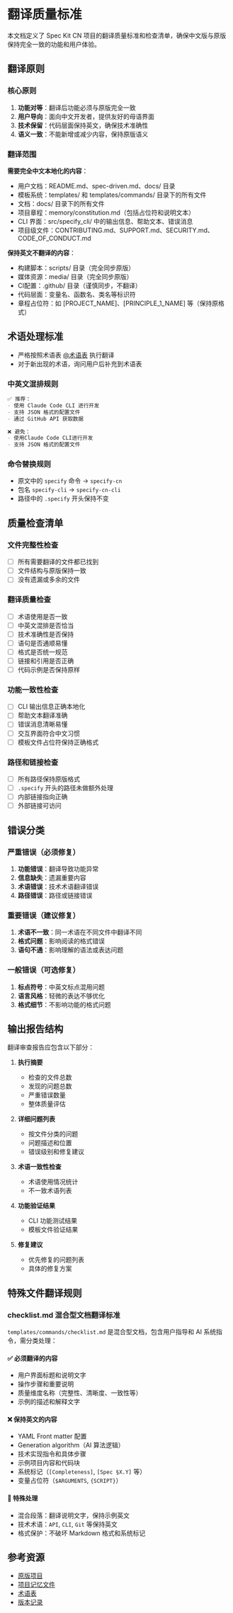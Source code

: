 # 翻译质量标准

本文档定义了 Spec Kit CN 项目的翻译质量标准和检查清单，确保中文版与原版保持完全一致的功能和用户体验。

## 翻译原则

### 核心原则
1. **功能对等**：翻译后功能必须与原版完全一致
2. **用户导向**：面向中文开发者，提供友好的母语界面
3. **技术保留**：代码层面保持英文，确保技术准确性
4. **语义一致**：不能新增或减少内容，保持原版语义

### 翻译范围

**需要完全中文本地化的内容**：
- 用户文档：README.md、spec-driven.md、docs/ 目录
- 模板系统：templates/ 和 templates/commands/ 目录下的所有文件
- 文档：docs/ 目录下的所有文件
- 项目章程：memory/constitution.md（包括占位符和说明文本）
- CLI 界面：src/specify_cli/ 中的输出信息、帮助文本、错误消息
- 项目级文件：CONTRIBUTING.md、SUPPORT.md、SECURITY.md、CODE_OF_CONDUCT.md

**保持英文不翻译的内容**：
- 构建脚本：scripts/ 目录（完全同步原版）
- 媒体资源：media/ 目录（完全同步原版）
- CI配置：.github/ 目录（谨慎同步，不翻译）
- 代码层面：变量名、函数名、类名等标识符
- 章程占位符：如 [PROJECT_NAME]、[PRINCIPLE_1_NAME] 等（保持原格式）

## 术语处理标准

- 严格按照术语表 [@术语表](TERMINOLOGY.md) 执行翻译
- 对于新出现的术语，询问用户后补充到术语表

### 中英文混排规则
```markdown
✅ 推荐：
- 使用 Claude Code CLI 进行开发
- 支持 JSON 格式的配置文件
- 通过 GitHub API 获取数据

❌ 避免：
- 使用Claude Code CLI进行开发
- 支持 JSON 格式的配置文件
```

### 命令替换规则
- 原文中的 `specify` 命令 → `specify-cn`
- 包名 `specify-cli` → `specify-cn-cli`
- 路径中的 `.specify` 开头保持不变

## 质量检查清单

### 文件完整性检查
- [ ] 所有需要翻译的文件都已找到
- [ ] 文件结构与原版保持一致
- [ ] 没有遗漏或多余的文件

### 翻译质量检查
- [ ] 术语使用是否一致
- [ ] 中英文混排是否恰当
- [ ] 技术准确性是否保持
- [ ] 语句是否通顺易懂
- [ ] 格式是否统一规范
- [ ] 链接和引用是否正确
- [ ] 代码示例是否保持原样

### 功能一致性检查
- [ ] CLI 输出信息正确本地化
- [ ] 帮助文本翻译准确
- [ ] 错误消息清晰易懂
- [ ] 交互界面符合中文习惯
- [ ] 模板文件占位符保持正确格式

### 路径和链接检查
- [ ] 所有路径保持原版格式
- [ ] `.specify` 开头的路径未做额外处理
- [ ] 内部链接指向正确
- [ ] 外部链接可访问

## 错误分类

### 严重错误（必须修复）
1. **功能错误**：翻译导致功能异常
2. **信息缺失**：遗漏重要内容
3. **术语错误**：技术术语翻译错误
4. **路径错误**：路径或链接错误

### 重要错误（建议修复）
1. **术语不一致**：同一术语在不同文件中翻译不同
2. **格式问题**：影响阅读的格式错误
3. **语句不通**：影响理解的语法或表达问题

### 一般错误（可选修复）
1. **标点符号**：中英文标点混用问题
2. **语言风格**：轻微的表达不够优化
3. **格式细节**：不影响功能的格式问题

## 输出报告结构

翻译审查报告应包含以下部分：

1. **执行摘要**
   - 检查的文件总数
   - 发现的问题总数
   - 严重错误数量
   - 整体质量评估

2. **详细问题列表**
   - 按文件分类的问题
   - 问题描述和位置
   - 错误级别和修复建议

3. **术语一致性检查**
   - 术语使用情况统计
   - 不一致术语列表

4. **功能验证结果**
   - CLI 功能测试结果
   - 模板文件验证结果

5. **修复建议**
   - 优先修复的问题列表
   - 具体的修复方案

## 特殊文件翻译规则

### checklist.md 混合型文档翻译标准

`templates/commands/checklist.md` 是混合型文档，包含用户指导和 AI 系统指令，需分类处理：

#### ✅ 必须翻译的内容
- 用户界面标题和说明文字
- 操作步骤和重要说明
- 质量维度名称（完整性、清晰度、一致性等）
- 示例的描述和解释文字

#### ❌ 保持英文的内容
- YAML Front matter 配置
- Generation algorithm（AI 算法逻辑）
- 技术实现指令和具体步骤
- 示例项目内容和代码块
- 系统标记（`[Completeness]`, `[Spec §X.Y]` 等）
- 变量占位符（`$ARGUMENTS`, `{SCRIPT}`）

#### 🔧 特殊处理
- 混合段落：翻译说明文字，保持示例英文
- 技术术语：`API`, `CLI`, `Git` 等保持英文
- 格式保护：不破坏 Markdown 格式和系统标记

## 参考资源

- [原版项目](https://github.com/github/spec-kit)
- [项目记忆文件](CLAUDE.md)
- [术语表](TERMINOLOGY.md)
- [版本记录](CHANGELOG.md)
